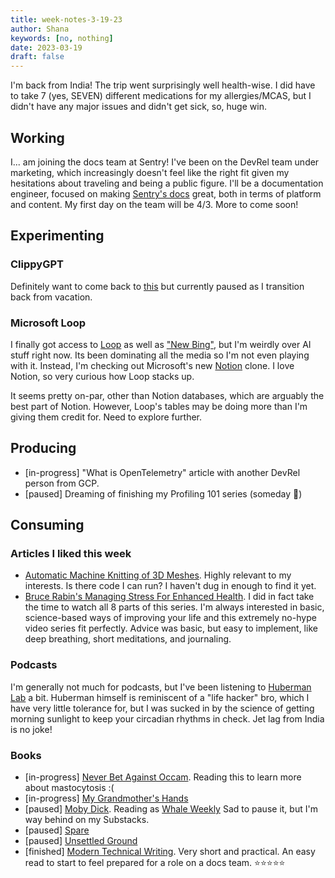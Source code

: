 ```yaml
---
title: week-notes-3-19-23
author: Shana
keywords: [no, nothing]
date: 2023-03-19
draft: false
---
```


I'm back from India! The trip went surprisingly well health-wise. I did have to take 7 (yes, SEVEN) different medications for my allergies/MCAS, but I didn't have any major issues and didn't get sick, so, huge win.

## Working

I... am joining the docs team at Sentry! I've been on the DevRel team under marketing, which increasingly doesn't feel like the right fit given my hesitations about traveling and being a public figure. I'll be a documentation engineer, focused on making [Sentry's docs](https://docs.sentry.io/) great, both in terms of platform and content. My first day on the team will be 4/3. More to come soon!

## Experimenting

### ClippyGPT

Definitely want to come back to [this](https://supabase.com/blog/chatgpt-supabase-docs) but currently paused as I transition back from vacation.

### Microsoft Loop

I finally got access to [Loop](https://loop.microsoft.com/) as well as ["New Bing"](https://www.bing.com/new), but I'm weirdly over AI stuff right now. Its been dominating all the media so I'm not even playing with it. Instead, I'm checking out Microsoft's new [Notion](https://notion.so/) clone. I love Notion, so very curious how Loop stacks up.

It seems pretty on-par, other than Notion databases, which are arguably the best part of Notion. However, Loop's tables may be doing more than I'm giving them credit for. Need to explore further.

## Producing

- [in-progress] "What is OpenTelemetry" article with another DevRel person from GCP.
- [paused] Dreaming of finishing my Profiling 101 series (someday 💭)

## Consuming

### Articles I liked this week

- [Automatic Machine Knitting of 3D Meshes](https://textiles-lab.github.io/publications/2018-autoknit/). Highly relevant to my interests. Is there code I can run? I haven't dug in enough to find it yet.
- [Bruce Rabin's Managing Stress For Enhanced Health](https://www.cmu.edu/osher/publications/weekly-essentials/covid-19/online-events-and-lectures/stress-relief.html). I did in fact take the time to watch all 8 parts of this series. I'm always interested in basic, science-based ways of improving your life and this extremely no-hype video series fit perfectly. Advice was basic, but easy to implement, like deep breathing, short meditations, and journaling.

### Podcasts

I'm generally not much for podcasts, but I've been listening to [Huberman Lab](https://hubermanlab.com/) a bit. Huberman himself is reminiscent of a "life hacker" bro, which I have very little tolerance for, but I was sucked in by the science of getting morning sunlight to keep your circadian rhythms in check. Jet lag from India is no joke!

### Books

- [in-progress] [Never Bet Against Occam](https://openlibrary.org/works/OL20811242W/Never_Bet_Against_Occam). Reading this to learn more about mastocytosis :(
- [in-progress] [My Grandmother's Hands](https://openlibrary.org/works/OL19718843W/My_grandmother%27s_hands?edition=ia%3Amygrandmothersha0000mena)
- [paused] [Moby Dick](https://openlibrary.org/works/OL21501229W/Moby_Dick?edition=ia%3Amobydick0000melv_c9t5). Reading as [Whale Weekly](https://whaleweekly.substack.com/about) Sad to pause it, but I'm way behind on my Substacks.
- [paused] [Spare](https://openlibrary.org/works/OL29240850W/Spare)
- [paused] [Unsettled Ground](https://openlibrary.org/works/OL25758323W/Unsettled_Ground)
- [finished] [Modern Technical Writing](https://openlibrary.org/works/OL27309148W/Modern_Technical_Writing). Very short and practical. An easy read to start to feel prepared for a role on a docs team. ⭐️⭐️⭐️⭐️⭐️
